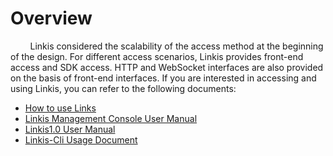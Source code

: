 # Overview

&nbsp;&nbsp;&nbsp;&nbsp;&nbsp;&nbsp;&nbsp;&nbsp;Linkis considered the scalability of the access method at the beginning of the design. For different access scenarios, Linkis provides front-end access and SDK access. HTTP and WebSocket interfaces are also provided on the basis of front-end interfaces. If you are interested in accessing and using Linkis, you can refer to the following documents:

- [How to use Links](/#/docs/manual/how_to_use)
- [Linkis Management Console User Manual](/#/docs/manual/console)
- [Linkis1.0 User Manual](/#/docs/manual/user)
- [Linkis-Cli Usage Document](/#/docs/manual/linkis_cli)
